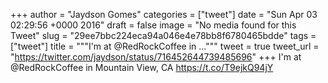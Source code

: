 
+++
author = "Jaydson Gomes"
categories = ["tweet"]
date = "Sun Apr 03 02:29:56 +0000 2016"
draft = false
image = "No media found for this Tweet"
slug = "29ee7bbc224eca94a046e4e78bb8f6780465bdde"
tags = ["tweet"]
title = """I'm at @RedRockCoffee in ..."""
tweet = true
tweet_url = "https://twitter.com/jaydson/status/716452644739485696"
+++
I'm at @RedRockCoffee in Mountain View, CA https://t.co/T9ejkQ94jY
